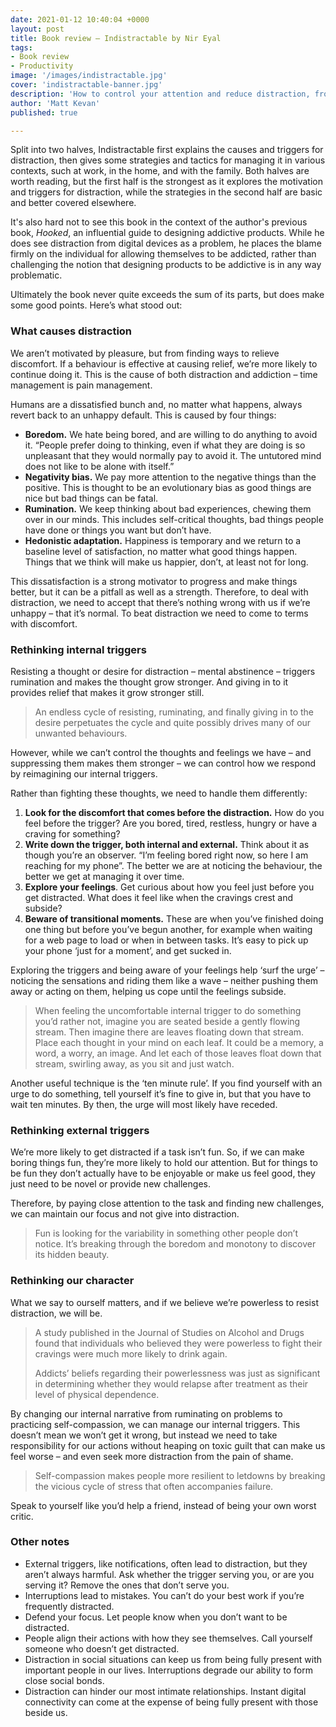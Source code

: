 ```yaml
---
date: 2021-01-12 10:40:04 +0000
layout: post
title: Book review – Indistractable by Nir Eyal
tags: 
- Book review
- Productivity
image: '/images/indistractable.jpg'
cover: 'indistractable-banner.jpg'
description: 'How to control your attention and reduce distraction, from the author of ‘Hooked’, a manual for designing addictive products.'
author: 'Matt Kevan'
published: true

---
```



Split into two halves, Indistractable first explains the causes and triggers for distraction, then gives some strategies and tactics for managing it in various contexts, such at work, in the home, and with the family. Both halves are worth reading, but the first half is the strongest as it explores the motivation and triggers for distraction, while the strategies in the second half are basic and better covered elsewhere. 

It's also hard not to see this book in the context of the author's previous book, *Hooked*, an influential guide to designing addictive products. While he does see distraction from digital devices as a problem, he places the blame firmly on the individual for allowing themselves to be addicted, rather than challenging the notion that designing products to be addictive is in any way problematic.

Ultimately the book never quite exceeds the sum of its parts, but does make some good points. Here’s what stood out:

### What causes distraction

We aren’t motivated by pleasure, but from finding ways to relieve discomfort. If a behaviour is effective at causing relief, we’re more likely to continue doing it. This is the cause of both distraction and addiction – time management is pain management.

Humans are a dissatisfied bunch and, no matter what happens, always revert back to an unhappy default. This is caused by four things:

* **Boredom.** We hate being bored, and are willing to do anything to avoid it. “People prefer doing to thinking, even if what they are doing is so unpleasant that they would normally pay to avoid it. The untutored mind does not like to be alone with itself.”
* **Negativity bias.** We pay more attention to the negative things than the positive. This is thought to be an evolutionary bias as good things are nice but bad things can be fatal.
* **Rumination.** We keep thinking about bad experiences, chewing them over in our minds. This includes self-critical thoughts, bad things people have done or things you want but don’t have.
* **Hedonistic adaptation.** Happiness is temporary and we return to a baseline level of satisfaction, no matter what good things happen. Things that we think will make us happier, don’t, at least not for long.

This dissatisfaction is a strong motivator to progress and make things better, but it can be a pitfall as well as a strength. Therefore, to deal with distraction, we need to accept that there’s nothing wrong with us if we’re unhappy – that it’s normal. To beat distraction we need to come to terms with discomfort.

### Rethinking internal triggers

Resisting a thought or desire for distraction – mental abstinence – triggers rumination and makes the thought grow stronger. And giving in to it provides relief that makes it grow stronger still.

> An endless cycle of resisting, ruminating, and finally giving in to the desire perpetuates the cycle and quite possibly drives many of our unwanted behaviours.

However, while we can’t control the thoughts and feelings we have – and suppressing them makes them stronger – we can control how we respond by reimagining our internal triggers.

Rather than fighting these thoughts, we need to handle them differently:

1. **Look for the discomfort that comes before the distraction.** How do you feel before the trigger? Are you bored, tired, restless, hungry or have a craving for something?
2. **Write down the trigger, both internal and external.** Think about it as though you’re an observer. “I’m feeling bored right now, so here I am reaching for my phone”. The better we are at noticing the behaviour, the better we get at managing it over time.
3. **Explore your feelings**. Get curious about how you feel just before you get distracted. What does it feel like when the cravings crest and subside?
4. **Beware of transitional moments.** These are when you’ve finished doing one thing but before you’ve begun another, for example when waiting for a web page to load or when in between tasks. It’s easy to pick up your phone ‘just for a moment’, and get sucked in.

Exploring the triggers and being aware of your feelings help ‘surf the urge’ – noticing the sensations and riding them like a wave – neither pushing them away or acting on them, helping us cope until the feelings subside.

> When feeling the uncomfortable internal trigger to do something you’d rather not, imagine you are seated beside a gently flowing stream. Then imagine there are leaves floating down that stream. Place each thought in your mind on each leaf. It could be a memory, a word, a worry, an image. And let each of those leaves float down that stream, swirling away, as you sit and just watch.

Another useful technique is the ‘ten minute rule’. If you find yourself with an urge to do something, tell yourself it’s fine to give in, but that you have to wait ten minutes. By then, the urge will most likely have receded.

### Rethinking external triggers

We’re more likely to get distracted if a task isn’t fun. So, if we can make boring things fun, they’re more likely to hold our attention. But for things to be fun they don’t actually have to be enjoyable or make us feel good, they just need to be novel or provide new challenges.

Therefore, by paying close attention to the task and finding new challenges, we can maintain our focus and not give into distraction.

> Fun is looking for the variability in something other people don’t notice. It’s breaking through the boredom and monotony to discover its hidden beauty.

### Rethinking our character

What we say to ourself matters, and if we believe we’re powerless to resist distraction, we will be. 

> A study published in the Journal of Studies on Alcohol and Drugs found that individuals who believed they were powerless to fight their cravings were much more likely to drink again.
> 
> Addicts’ beliefs regarding their powerlessness was just as significant in determining whether they would relapse after treatment as their level of physical dependence.

By changing our internal narrative from ruminating on problems to practicing self-compassion, we can manage our internal triggers. This doesn’t mean we won’t get it wrong, but instead we need to take responsibility for our actions without heaping on toxic guilt that can make us feel worse – and even seek more distraction from the pain of shame.

> Self-compassion makes people more resilient to letdowns by breaking the vicious cycle of stress that often accompanies failure.

Speak to yourself like you’d help a friend, instead of being your own worst critic.

### Other notes

* External triggers, like notifications, often lead to distraction, but they aren’t always harmful. Ask whether the trigger serving you, or are you serving it? Remove the ones that don’t serve you.
* Interruptions lead to mistakes. You can’t do your best work if you’re frequently distracted.
* Defend your focus. Let people know when you don’t want to be distracted.
* People align their actions with how they see themselves. Call yourself someone who doesn’t get distracted.
* Distraction in social situations can keep us from being fully present with important people in our lives. Interruptions degrade our ability to form close social bonds.
* Distraction can hinder our most intimate relationships. Instant digital connectivity can come at the expense of being fully present with those beside us.
